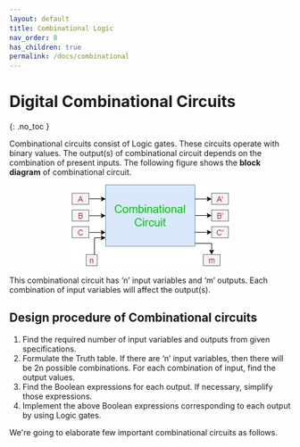 ```yaml
---
layout: default
title: Combinational Logic
nav_order: 8
has_children: true
permalink: /docs/combinational
---
```

# Digital Combinational Circuits
{: .no_toc }


Combinational circuits consist of Logic gates. These circuits operate with binary values. The output(s) of combinational circuit depends on the combination of present inputs. The following figure shows the **block diagram** of combinational circuit.

<div style="text-align:center"><img src="/assets/images/combinational1.jpg" /></div>

This combinational circuit has ‘n’ input variables and ‘m’ outputs. Each combination of input variables will affect the output(s).


## Design procedure of Combinational circuits

1.  Find the required number of input variables and outputs from given specifications.   
1.  Formulate the Truth table. If there are ‘n’ input variables, then there will be 2n possible combinations. For each combination of input, find the output values.   
1.  Find the Boolean expressions for each output. If necessary, simplify those expressions.   
1.  Implement the above Boolean expressions corresponding to each output by using Logic gates.
   
   
We're going to elaborate few important combinational circuits as follows.

